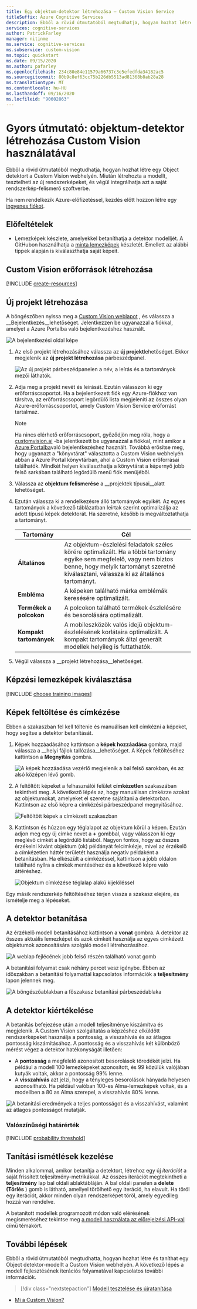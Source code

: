```yaml
---
title: Egy objektum-detektor létrehozása – Custom Vision Service
titleSuffix: Azure Cognitive Services
description: Ebből a rövid útmutatóból megtudhatja, hogyan hozhat létre egy Object detektor-modellt a Custom Vision webhellyel.
services: cognitive-services
author: PatrickFarley
manager: nitinme
ms.service: cognitive-services
ms.subservice: custom-vision
ms.topic: quickstart
ms.date: 09/15/2020
ms.author: pafarley
ms.openlocfilehash: 234c80e84e11579a66737c3e5efedfda34182ac5
ms.sourcegitcommit: 80b9c8ef63cc75b226db5513ad81368b8ab28a28
ms.translationtype: MT
ms.contentlocale: hu-HU
ms.lasthandoff: 09/16/2020
ms.locfileid: "90602863"
---
```

# <a name="quickstart-how-to-build-an-object-detector-with-custom-vision"></a>Gyors útmutató: objektum-detektor létrehozása Custom Vision használatával

Ebből a rövid útmutatóból megtudhatja, hogyan hozhat létre egy Object detektort a Custom Vision webhelyén. Miután létrehozta a modellt, tesztelheti az új rendszerképeket, és végül integrálhatja azt a saját rendszerkép-felismerő szoftverbe.

Ha nem rendelkezik Azure-előfizetéssel, kezdés előtt hozzon létre egy [ingyenes fiókot](https://azure.microsoft.com/free/cognitive-services/).

## <a name="prerequisites"></a>Előfeltételek

- Lemezképek készlete, amelyekkel betaníthatja a detektor modelljét. A GitHubon használhatja a [minta lemezképek](https://github.com/Azure-Samples/cognitive-services-python-sdk-samples/tree/master/samples/vision/images) készletét. Emellett az alábbi tippek alapján is kiválaszthatja saját képeit.

## <a name="create-custom-vision-resources"></a>Custom Vision erőforrások létrehozása

[!INCLUDE [create-resources](includes/create-resources.md)]

## <a name="create-a-new-project"></a>Új projekt létrehozása

A böngészőben nyissa meg a [Custom Vision weblapot](https://customvision.ai) , és válassza a __Bejelentkezés__lehetőséget. Jelentkezzen be ugyanazzal a fiókkal, amelyet a Azure Portalba való bejelentkezéshez használt.

![A bejelentkezési oldal képe](./media/browser-home.png)


1. Az első projekt létrehozásához válassza az **új projekt**lehetőséget. Ekkor megjelenik az **új projekt létrehozása** párbeszédpanel.

    ![Az új projekt párbeszédpanelen a név, a leírás és a tartományok mezői láthatók.](./media/get-started-build-detector/new-project.png)

1. Adja meg a projekt nevét és leírását. Ezután válasszon ki egy erőforráscsoportot. Ha a bejelentkezett fiók egy Azure-fiókhoz van társítva, az erőforráscsoport legördülő lista megjeleníti az összes olyan Azure-erőforráscsoportot, amely Custom Vision Service erőforrást tartalmaz. 

   > [!NOTE]
   > Ha nincs elérhető erőforráscsoport, győződjön meg róla, hogy a [customvision.ai](https://customvision.ai) -ba jelentkezett be ugyanazzal a fiókkal, mint amikor a [Azure Portalba](https://portal.azure.com/)való bejelentkezéshez használt. Továbbá erősítse meg, hogy ugyanazt a "könyvtárat" választotta a Custom Vision webhelyén abban a Azure Portal könyvtárban, ahol a Custom Vision erőforrásai találhatók. Mindkét helyen kiválaszthatja a könyvtárat a képernyő jobb felső sarkában található legördülő menü fiók menüjéből. 

1. Válassza az __objektum felismerése__ a __projektek típusai__alatt lehetőséget.

1. Ezután válassza ki a rendelkezésre álló tartományok egyikét. Az egyes tartományok a következő táblázatban leírtak szerint optimalizálja az adott típusú képek detektorát. Ha szeretné, később is megváltoztathatja a tartományt.

    |Tartomány|Cél|
    |---|---|
    |__Általános__| Az objektum-észlelési feladatok széles körére optimalizált. Ha a többi tartomány egyike sem megfelelő, vagy nem biztos benne, hogy melyik tartományt szeretné kiválasztani, válassza ki az általános tartományt. |
    |__Embléma__|A képeken található márka emblémák keresésére optimalizált.|
    |__Termékek a polcokon__|A polcokon található termékek észlelésére és besorolására optimalizált.|
    |__Kompakt tartományok__| A mobileszközök valós idejű objektum-észlelésének korlátaira optimalizált. A kompakt tartományok által generált modellek helyileg is futtathatók.|

1. Végül válassza a __projekt létrehozása__lehetőséget.

## <a name="choose-training-images"></a>Képzési lemezképek kiválasztása

[!INCLUDE [choose training images](includes/choose-training-images.md)]

## <a name="upload-and-tag-images"></a>Képek feltöltése és címkézése

Ebben a szakaszban fel kell töltenie és manuálisan kell címkézni a képeket, hogy segítse a detektor betanítását. 

1. Képek hozzáadásához kattintson a __képek hozzáadása__ gombra, majd válassza a __helyi fájlok tallózása__lehetőséget. A Képek feltöltéséhez kattintson a __Megnyitás__ gombra.

    ![A képek hozzáadása vezérlő megjelenik a bal felső sarokban, és az alsó középen lévő gomb.](./media/get-started-build-detector/add-images.png)

1. A feltöltött képeket a felhasználói felület **címkézetlen** szakaszában tekintheti meg. A következő lépés az, hogy manuálisan címkézze azokat az objektumokat, amelyeket el szeretne sajátítani a detektorban. Kattintson az első képre a címkézési párbeszédpanel megnyitásához. 

    ![Feltöltött képek a címkézett szakaszban](./media/get-started-build-detector/images-untagged.png)

1. Kattintson és húzzon egy téglalapot az objektum körül a képen. Ezután adjon meg egy új címke nevet a **+** gombbal, vagy válasszon ki egy meglévő címkét a legördülő listából. Nagyon fontos, hogy az összes érzékelni kívánt objektum (ok) példányát felcímkézje, mivel az érzékelő a címkézetlen háttér területét használja negatív példaként a betanításban. Ha elkészült a címkézéssel, kattintson a jobb oldalon található nyílra a címkék mentéséhez és a következő képre való áttéréshez.

    ![Objektum címkézése téglalap alakú kijelöléssel](./media/get-started-build-detector/image-tagging.png)

Egy másik rendszerkép feltöltéséhez térjen vissza a szakasz elejére, és ismételje meg a lépéseket.

## <a name="train-the-detector"></a>A detektor betanítása

Az érzékelő modell betanításához kattintson a **vonat** gombra. A detektor az összes aktuális lemezképet és azok címkéit használja az egyes címkézett objektumok azonosítására szolgáló modell létrehozásához.

![A weblap fejlécének jobb felső részén található vonat gomb](./media/getting-started-build-a-classifier/train01.png)

A betanítási folyamat csak néhány percet vesz igénybe. Ebben az időszakban a betanítási folyamattal kapcsolatos információk a **teljesítmény** lapon jelennek meg.

![A böngészőablakban a főszakasz betanítási párbeszédablaka](./media/get-started-build-detector/training.png)

## <a name="evaluate-the-detector"></a>A detektor kiértékelése

A betanítás befejezése után a modell teljesítménye kiszámítva és megjelenik. A Custom Vision szolgáltatás a képzéshez elküldött rendszerképeket használja a pontosság, a visszahívás és az átlagos pontosság kiszámításához. A pontosság és a visszahívás két különböző mérést végez a detektor hatékonyságát illetően:

- A **pontosság** a megfelelő azonosított besorolások töredékét jelzi. Ha például a modell 100 lemezképeket azonosított, és 99 közülük valójában kutyák voltak, akkor a pontosság 99% lenne.
- A **visszahívás** azt jelzi, hogy a tényleges besorolások hányada helyesen azonosítható. Ha például valóban 100-es Alma-lemezképek voltak, és a modellben a 80 as Alma szerepel, a visszahívás 80% lenne.

![A betanítási eredmények a teljes pontosságot és a visszahívást, valamint az átlagos pontosságot mutatják.](./media/get-started-build-detector/trained-performance.png)

### <a name="probability-threshold"></a>Valószínűségi határérték

[!INCLUDE [probability threshold](includes/probability-threshold.md)]

## <a name="manage-training-iterations"></a>Tanítási ismétlések kezelése

Minden alkalommal, amikor betanítja a detektort, létrehoz egy új _iterációt_ a saját frissített teljesítmény-metrikákkal. Az összes iterációt megtekintheti a **teljesítmény** lap bal oldali ablaktábláján. A bal oldali panelen a **delete (Törlés** ) gomb is látható, amellyel törölhető egy iteráció, ha elavult. Ha töröl egy iterációt, akkor minden olyan rendszerképet töröl, amely egyedileg hozzá van rendelve.

A betanított modellek programozott módon való elérésének megismeréséhez tekintse meg [a modell használata az előrejelzési API-val](./use-prediction-api.md) című témakört.

## <a name="next-steps"></a>További lépések

Ebből a rövid útmutatóból megtudhatta, hogyan hozhat létre és taníthat egy Object detektor-modellt a Custom Vision webhelyén. A következő lépés a modell fejlesztésének iterációs folyamatával kapcsolatos további információk.

> [!div class="nextstepaction"]
> [Modell tesztelése és újratanítása](test-your-model.md)

* [Mi a Custom Vision?](./overview.md)
